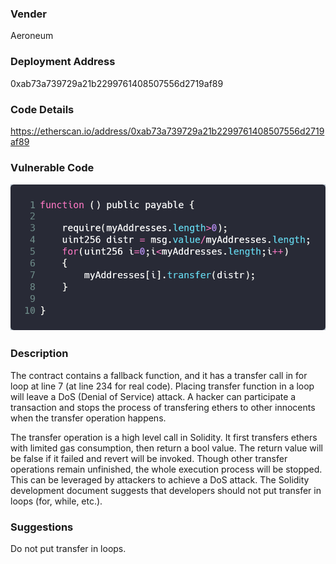 ### Vender

Aeroneum

### Deployment Address

0xab73a739729a21b2299761408507556d2719af89

### Code Details

<https://etherscan.io/address/0xab73a739729a21b2299761408507556d2719af89>

### Vulnerable Code

![carbon](./pic/carbon.png)

### Description

The contract contains a fallback function, and it has a transfer call in for loop at line 7 (at line 234 for real code). Placing transfer function in a loop will leave a DoS (Denial of Service) attack. A hacker can participate a transaction and stops the process of transfering ethers to other innocents when the transfer operation happens.

The transfer operation is a high level call in Solidity. It first transfers ethers with limited gas consumption, then return a bool value. The return value will be false if it failed and revert will be invoked. Though other transfer operations remain unfinished, the whole execution process will be stopped. This can be leveraged by attackers to achieve a DoS attack. The Solidity development document suggests that developers should not put transfer in loops (for, while, etc.).

### Suggestions

Do not put transfer in loops.
